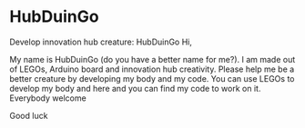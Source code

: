 # HubDuinGo
Develop innovation hub creature: HubDuinGo
Hi,

My name is HubDuinGo (do you have a better name for me?). I am made out of LEGOs, Arduino board and innovation hub creativity. Please help me be a better creature by developing my body and my code. You can use LEGOs to develop my body and here and you can find my code to work on it. Everybody welcome

Good luck
